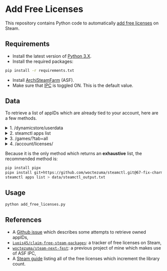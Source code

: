 # Add Free Licenses

This repository contains Python code to automatically [add free licenses][steamdb-free-packages] on Steam.

## Requirements

- Install the latest version of [Python 3.X][python-download-url].
- Install the required packages:

```bash
pip install -r requirements.txt
```

- Install [ArchiSteamFarm][github-ASF] (ASF).
- Make sure that [IPC][wiki-ASF-IPC] is toggled ON. This is the default value.

## Data

To retrieve a list of appIDs which are already tied to your account,
here are a few methods.

<details><summary>1. /dynamicstore/userdata</summary>
<p>

The variable `rgOwnedApps` in the JSON data returned by
the [`/dynamicstore/userdata`][steam-userdata-endpoint] endpoint is
a large yet non-exhaustive list of appIDs owned by your account.
More information can be found on [this unofficial wiki][steam-userdata-wiki].

**NB:** you have to be **authenticated** on Steam in your web-browser in order to use this method.

---

</p>
</details>

<details><summary>2. steamctl apps list</summary>
<p>

[`steamctl`][steamctl-github] is a Python package [available on PyPI][steamctl-pypi].

It allows to print to the terminal
the exhaustive list of appIDs owned by your account.

```bash
pip install pipx
pipx install steamctl
```

```bash
steamctl apps list
```

The output should be formatted as follows: `{appID} {appName}`.

```
[...]
1667640 Imagined Leviathans Demo
1667710 Gladihaters Demo
1667730 Forgotten Journey
1667770 Samurai Shampoo
1667810 Riding Seas Demo
[...]
```

**NB:** you have to be **authenticated** on Steam with `steamctl` in order to use this method.

---

</p>
</details>

<details><summary>3. /games/?tab=all</summary>
<p>

**Caveat:** I recommend **not** to use this procedure
because the list of appIDs is not **exhaustive** ,
e.g. demos are missing.

A procedure built into the script
at [`Luois45`][luois45-gpl-repository]
parses a list of appIDs from
the [`/games/?tab=all`][steam-tab-all] web-page.

**NB:** the "game details" part of your Steam profile have to be public in order to use this method.

---

</p>
</details>

<details><summary>4. /account/licenses/</summary>
<p>

**Caveat:** I recommend **not** to use this procedure
because this retrieves **subIDs** instead of appIDs.

[Instructions][steam-account-licenses-instructions]
at [`Luois45`][luois45-gpl-repository]
suggest to execute JavaScript code in your browser
on the [`/account/licenses/`][steam-account-licenses] web-page.

**NB:** you have to be **authenticated** on Steam in your web-browser in order to use this method.

---

</p>
</details>

Because it is the only method which returns an **exhaustive** list, the recommended method is:

```bash
pip install pipx
pipx install git+https://github.com/woctezuma/steamctl.git@67-fix-charmap
steamctl apps list > data/steamctl_output.txt
```

## Usage

```bash
python add_free_licenses.py
```

## References

- A [Github issue][luois45-appid-issue] which describes some attempts to retrieve owned appIDs,
- [`Luois45/claim-free-steam-packages`][luois45-gpl-repository]: a tracker of free licenses on Steam,
- [`woctezuma/steam-next-fest`][steam-next-fest]: a previous project of mine which makes use of ASF IPC,
- A [Steam guide][steam-guide-no-cost] listing all of the free licenses which increment the library count.

<!-- Definitions -->

[steamdb-free-packages]: <https://steamdb.info/freepackages/>
[python-download-url]: <https://www.python.org/downloads/>
[github-ASF]: <https://github.com/JustArchiNET/ArchiSteamFarm>
[wiki-ASF-IPC]: <https://github.com/JustArchiNET/ArchiSteamFarm/wiki/IPC>
[steam-userdata-endpoint]: <https://store.steampowered.com/dynamicstore/userdata>
[steam-userdata-wiki]: <https://github.com/Revadike/InternalSteamWebAPI/wiki/Get-Dynamic-Store-User-Data>
[steamctl-github]: <https://github.com/ValvePython/steamctl>
[steamctl-pypi]: <https://pypi.org/project/steamctl/>
[steam-tab-all]: <https://steamcommunity.com/my/id/games/?tab=all>
[steam-account-licenses-instructions]: <https://github.com/Luois45/claim-free-steam-packages/blob/main/docs/instructions-for-users-with-many-packages.md>
[steam-account-licenses]: <https://store.steampowered.com/account/licenses/>
[luois45-appid-issue]: <https://github.com/Luois45/claim-free-steam-packages/issues/166>
[luois45-gpl-repository]: <https://github.com/Luois45/claim-free-steam-packages>
[steam-next-fest]: <https://github.com/woctezuma/steam-next-fest>
[steam-guide-no-cost]: <https://steamcommunity.com/sharedfiles/filedetails/?id=2827818083>

